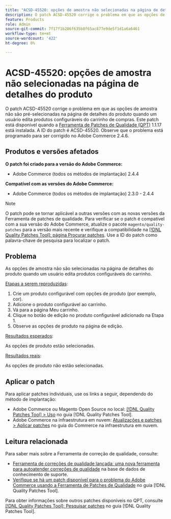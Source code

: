 ```yaml
---
title: "ACSD-45520: opções de amostra não selecionadas na página de detalhes do produto"
description: O patch ACSD-45520 corrige o problema em que as opções de amostra não são pré-selecionadas na página de detalhes do produto quando um usuário edita produtos configuráveis do carrinho de compras. Este patch está disponível quando a [Ferramenta de correções de qualidade (QPT)](https://experienceleague.adobe.com/en/docs/commerce-knowledge-base/kb/announcements/commerce-announcements/magento-quality-patches-released-new-tool-to-self-serve-quality-patches) 1.1.17 está instalada. A ID do patch é ACSD-45520. Observe que o problema está programado para ser corrigido no Adobe Commerce 2.4.6.
feature: Products
role: Admin
source-git-commit: 7f17f1b286f635b8f65ac877e9de5f1d1a6a6461
workflow-type: tm+mt
source-wordcount: '422'
ht-degree: 0%

---
```


# ACSD-45520: opções de amostra não selecionadas na página de detalhes do produto

O patch ACSD-45520 corrige o problema em que as opções de amostra não são pré-selecionadas na página de detalhes do produto quando um usuário edita produtos configuráveis do carrinho de compras. Este patch está disponível quando a [Ferramenta de Patches de Qualidade (QPT)](https://experienceleague.adobe.com/en/docs/commerce-knowledge-base/kb/announcements/commerce-announcements/magento-quality-patches-released-new-tool-to-self-serve-quality-patches) 1.1.17 está instalada. A ID do patch é ACSD-45520. Observe que o problema está programado para ser corrigido no Adobe Commerce 2.4.6.

## Produtos e versões afetados

**O patch foi criado para a versão do Adobe Commerce:**

* Adobe Commerce (todos os métodos de implantação) 2.4.4

**Compatível com as versões do Adobe Commerce:**

* Adobe Commerce (todos os métodos de implantação) 2.3.0 - 2.4.4

>[!NOTE]
>
>O patch pode se tornar aplicável a outras versões com as novas versões da Ferramenta de patches de qualidade. Para verificar se o patch é compatível com a sua versão do Adobe Commerce, atualize o pacote `magento/quality-patches` para a versão mais recente e verifique a compatibilidade na [[!DNL Quality Patches Tool]: página Procurar patches](https://experienceleague.adobe.com/en/docs/commerce-knowledge-base/kb/announcements/commerce-announcements/magento-quality-patches-released-new-tool-to-self-serve-quality-patches). Use a ID do patch como palavra-chave de pesquisa para localizar o patch.

## Problema

As opções de amostra não são selecionadas na página de detalhes do produto quando um usuário edita produtos configuráveis do carrinho.

<u>Etapas a serem reproduzidas</u>:

1. Crie um produto configurável com opções de produto (por exemplo, cor).
1. Adicione o produto configurável ao carrinho.
1. Vá para a página Meu carrinho.
1. Clique no botão de edição no produto configurável adicionado na Etapa 1.
1. Observe as opções de produto na página de edição.

<u>Resultados esperados</u>:

As opções de produto estão selecionadas.

<u>Resultados reais</u>:

As opções de produto não estão selecionadas.

## Aplicar o patch

Para aplicar patches individuais, use os links a seguir, dependendo do método de implantação:

* Adobe Commerce ou Magento Open Source no local: [[!DNL Quality Patches Tool] > Uso](/help/tools/quality-patches-tool/usage.md) no guia [!DNL Quality Patches Tool].
* Adobe Commerce na infraestrutura em nuvem: [Atualizações e patches > Aplicar patches](https://experienceleague.adobe.com/docs/commerce-cloud-service/user-guide/develop/upgrade/apply-patches.html) no guia do Commerce na infraestrutura em nuvem.

## Leitura relacionada

Para saber mais sobre a Ferramenta de correção de qualidade, consulte:

* [Ferramenta de correções de qualidade lançada: uma nova ferramenta para autoatender correções de qualidade](https://experienceleague.adobe.com/en/docs/commerce-knowledge-base/kb/announcements/commerce-announcements/magento-quality-patches-released-new-tool-to-self-serve-quality-patches) na base de dados de conhecimento de suporte.
* [Verifique se há um patch disponível para o problema do Adobe Commerce usando a Ferramenta de Patches de Qualidade](/help/tools/quality-patches-tool/patches-available-in-qpt/check-patch-for-magento-issue-with-magento-quality-patches.md) no guia [!DNL Quality Patches Tool].

Para obter informações sobre outros patches disponíveis no QPT, consulte [[!DNL Quality Patches Tool]: Pesquisar patches](https://experienceleague.adobe.com/tools/commerce-quality-patches/index.html) no guia [!DNL Quality Patches Tool].
